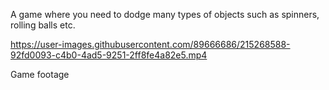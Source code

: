 A game where you need to dodge many types of objects such as spinners, rolling balls etc.


https://user-images.githubusercontent.com/89666686/215268588-92fd0093-c4b0-4ad5-9251-2ff8fe4a82e5.mp4

Game footage
